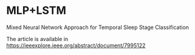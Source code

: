 # MLP+LSTM

Mixed Neural Network Approach for Temporal Sleep Stage Classification

The article is available in https://ieeexplore.ieee.org/abstract/document/7995122
